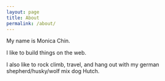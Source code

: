 ```yaml
---
layout: page
title: About
permalink: /about/
---
```


My name is Monica Chin. 

I like to build things on the web. 

I also like to rock climb, travel, and hang out with my german shepherd/husky/wolf mix dog Hutch. 

